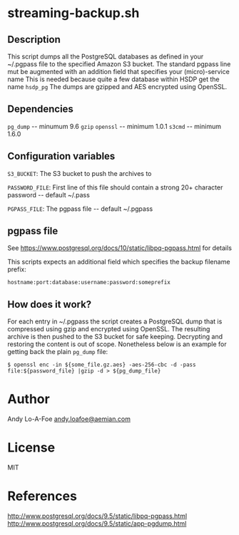 # streaming-backup.sh

## Description
This script dumps all the PostgreSQL databases as defined in your ~/.pgpass
file to the specified Amazon S3 bucket. The standard pgpass line
mut be augmented with an addition field that specifies your (micro)-service name
This is needed because quite a few database within HSDP get the name `hsdp_pg`
The dumps are gzipped and AES encrypted using OpenSSL.

## Dependencies
`pg_dump` -- minumum 9.6
`gzip`
`openssl` -- minimum 1.0.1
`s3cmd` -- minimum 1.6.0

## Configuration variables

`S3_BUCKET`: The S3 bucket to push the archives to

`PASSWORD_FILE`: First line of this file should contain a strong 20+ character password -- default ~/.pass

`PGPASS_FILE`: The pgpass file -- default ~/.pgpass

## pgpass file

See https://www.postgresql.org/docs/10/static/libpq-pgpass.html for details

This scripts expects an additional field which specifies the backup filename prefix:

`hostname:port:database:username:password:someprefix`

## How does it work?
For each entry in ~/.pgpass the script creates a PostgreSQL dump that is
compressed using gzip and encrypted using OpenSSL. The resulting archive is then pushed
to the S3 bucket for safe keeping. Decrypting and restoring the content is out of scope.
Nonetheless below is an example for getting back the plain `pg_dump` file:

```
$ openssl enc -in ${some_file.gz.aes} -aes-256-cbc -d -pass file:${password_file} |gzip -d > ${pg_dump_file}
```

Author
======
Andy Lo-A-Foe <andy.loafoe@aemian.com>

License
=======
MIT

References
==========
http://www.postgresql.org/docs/9.5/static/libpq-pgpass.html
http://www.postgresql.org/docs/9.5/static/app-pgdump.html
